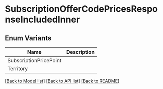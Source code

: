 # SubscriptionOfferCodePricesResponseIncludedInner

## Enum Variants

| Name | Description |
|---- | -----|
| SubscriptionPricePoint |  |
| Territory |  |

[[Back to Model list]](../README.md#documentation-for-models) [[Back to API list]](../README.md#documentation-for-api-endpoints) [[Back to README]](../README.md)


